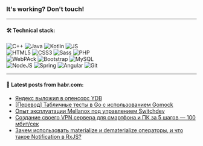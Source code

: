 ### It's working? Don't touch!

---

#### 🛠️ Technical stack:

![C++](https://img.shields.io/badge/C++-informational?logo=c%2B%2B&style=flat&logoColor=white&color=9C033A)
![Java](https://img.shields.io/badge/Java-informational?logo=java&style=flat&logoColor=white&color=007396)
![Kotlin](https://img.shields.io/badge/Kotlin-informational?logo=Kotlin&style=flat&logoColor=white&color=0095D5)
![JS](https://img.shields.io/badge/JS-informational?logo=javaScript&style=flat&logoColor=black&color=F7Df1E) <br>
![HTML5](https://img.shields.io/badge/HTML5-informational?logo=html5&style=flat&logoColor=white&color=E34F26)
![CSS3](https://img.shields.io/badge/CSS3-informational?logo=css3&style=flat&logoColor=white&color=157286)
![Sass](https://img.shields.io/badge/Saas-informational?logo=sass&style=flat&logoColor=white&color=hotpink)
![PHP](https://img.shields.io/badge/PHP-informational?logo=php&style=flat&logoColor=white&color=777BB4) <br>
![WebPAck](https://img.shields.io/badge/WebPack-informational?logo=webPack&style=flat&logoColor=white&color=FF6F00)
![Bootstrap](https://img.shields.io/badge/Bootstrap-informational?logo=Bootstrap&style=flat&logoColor=white&color=7952B3)
![MySQL](https://img.shields.io/badge/MySQL-informational?logo=MySQL&style=flat&logoColor=white&color=00f) <br>
![NodeJS](https://img.shields.io/badge/NodeJS-informational?logo=node.js&style=flat&logoColor=white&color=43853D)
![Spring](https://img.shields.io/badge/Spring-informational?logo=Spring&style=flat&logoColor=white&color=0A9EDC)
![Angular](https://img.shields.io/badge/Vue-informational?logo=vue.js&style=flat&logoColor=white&color=red)
![Git](https://img.shields.io/badge/Git-informational?logo=git&style=flat&logoColor=white&color=darkorange)

___

#### 💬 Latest posts from habr.com:

<!-- BLOG-POST-LIST:START -->
- [Яндекс выложил в опенсорс YDB](https://habr.com/ru/post/660271/?utm_source=habrahabr&utm_medium=rss&utm_campaign=660271)
- [[Перевод] Табличные тесты в Go с использованием Gomock](https://habr.com/ru/post/658907/?utm_source=habrahabr&utm_medium=rss&utm_campaign=658907)
- [Опыт эксплуатации Mellanox под управлением Switchdev](https://habr.com/ru/post/661643/?utm_source=habrahabr&utm_medium=rss&utm_campaign=661643)
- [Создание своего VPN сервера для смартфона и ПК за 5 шагов — 100 мбит/сек](https://habr.com/ru/post/661589/?utm_source=habrahabr&utm_medium=rss&utm_campaign=661589)
- [Зачем использовать materialize и dematerialize операторы, и что такое Notification в RxJS?](https://habr.com/ru/post/661709/?utm_source=habrahabr&utm_medium=rss&utm_campaign=661709)
<!-- BLOG-POST-LIST:END -->
